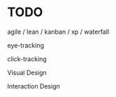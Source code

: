 # TODO

agile / lean / kanban / xp / waterfall

eye-tracking

click-tracking

Visual Design

Interaction Design
